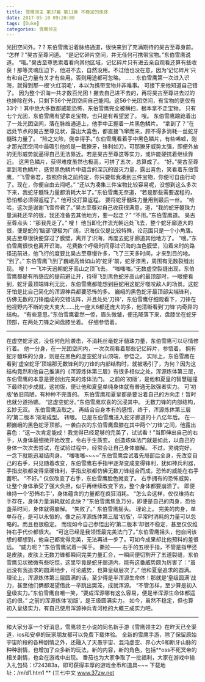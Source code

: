 ```yaml
---
title: 雪鹰领主 第37篇 第11章 不稳定的炼体
date: 2017-05-10 09:20:00
tags: [Duke]
categories: 雪鹰领主
---
```


光团空间外。? ?
东伯雪鹰沿着脉络通道，很快来到了充满期待的昊古至尊身前。
“怎样？”昊古至尊问道。
“是记忆碎片空间，并无任何可携带宝物。”东伯雪鹰说道。
“哦。”昊古至尊思索着看向其他区域，记忆碎片只有进去亲自观看还算有些收获！那等灵魂压迫下，他进不去，自然没用。不过他也没在意，因为‘记忆碎片’只有和自己力量有关才有些用。否则用途都可忽略。
……
东伯雪鹰第一次进入识海，就得到那一根‘火红羽毛’，本以为携带宝物并非难事。
可接下来他知道自己错了。
因为整个识海一共才数百光团！撇去自己进不去的，再将昊古至尊进去过的也排除在外，只剩下56个光团空间自己能闯。这56个光团空间，有宝物的更仅有33个！其中绝大多数都威能恐怖，东伯雪鹰完全被横扫，根本拿不走宝物。
只有七个光团，东伯雪鹰有望拿走宝物，也只是有希望罢了。
嗖。
东伯雪鹰踉跄着出了一处光团空间，落在脉络通道上，他手中正握着一片黑色鳞片。
“拿到了？”在远处节点的昊古至尊见状，露出大喜色，都直接飞窜而来，顾不得多消耗一丝蛇牙髓珠力量了。
“险之又险，侥幸得手。”东伯雪鹰看着手中黑色鳞片，有些唏嘘，刚才那光团空间中最吸引他的是一截獠牙，锋利如刀，可那獠牙威势太强，即便外放的无形威势就逼得自己无法靠近。若是昊古至尊这等实力，或许能硬抗着继续靠近。
这黑色鳞片，获得难度虽然也极高，可拼了五次，总算成了。
“好。”昊古至尊拿到黑色鳞片，感觉黑色鳞片中蕴含的深沉的毁灭力量，露出喜色，笑看着东伯雪鹰，“飞雪帝君，按照你我之前约定，你只要帮我凑到三件宝物，你便可自由行动了。现在，你便自由去闯吧。”
“还以为凑集三件宝物比较容易呢，没想到这么多次下来，我蛇牙髓珠力量都消耗大半了。”东伯雪鹰无奈道，“若是那些需要返程的，恐怕都必须得返程了。”
他可没打算返程。
要将蛇牙髓珠力量用到最后一丝。
“哈哈，这次是谢谢飞雪帝君了。”昊古至尊对自己收获很满意，道，“我的蛇牙髓珠力量消耗还早的很，我还准备去其他地方，要一起走？”
“不用。”东伯雪鹰道。
昊古至尊点头：“那我先走了。”
嗖！
他当即化作流光朝远处飞去，整个蛇牙廊道大的很，便是蛇的‘脑部’便极为广阔，识海仅仅是比较特殊，论范围只是一个小角落。昊古至尊很快便穿过了膜壁，离开了识海，再度去蛇牙廊道其他地方了。
“嗖。”东伯雪鹰很快也离开识海。
花费数个呼吸时间穿过识海的血色膜壁，沿着来时的路径迅前进，他飞行的度要比昊古至尊慢许多，飞了三天多时间，才来到目的地。
“到了。”
东伯雪鹰飞到了巍峨高耸如山的‘蛇牙’前，蛇牙漆黑，周围有无数裂缝出现。
嗖！
一飞冲天迅朝蛇牙高山之顶飞去。
“嗤嗤嗤。”无数虚空裂缝出现，东伯雪鹰都是有所感应的提前避让开，待得飞到黑色蛇牙高山的最顶部时，一眼便看到，蛇牙最顶端锋利无比，东伯雪鹰都能想到巨蛇用这蛇牙噬咬敌人的场景。这蛇牙怕是比自己简化的浑源神兵都要恐怖的多。
巍峨的黑色蛇牙最顶部尖端锋利，仿佛无数的刀锋组成的交错法阵，并且处处‘刀锋’，东伯雪鹰仔细观看下，刀锋在他视野内不断的变大变大……比一座大6都还庞大的多，他清晰看到‘刀锋’内奇异的结构。
“有些意思。”东伯雪鹰霍然一惊，眉头微皱，便迅降落下来，盘膝坐在蛇牙顶部，在两处刀锋之间盘膝坐着。
仔细参悟着。
******
在虚空蛇牙这，没任何危险袭击，不消耗丝毫蛇牙髓珠力量，东伯雪鹰可以尽情修行着。
他一分身，在一光团空间内，一次次观看着那些记忆碎片，参悟着。
拥有蛇牙髓珠的分身，则是在黑色的虚空蛇牙山顶端，参悟之。
实际上，东伯雪鹰在看到‘虚空蛇牙’顶端那无数锋利的刀锋的内部结构时，就被吸引了，为何？因为这结构竟然和他自己推演的《浑源炼体第三层》有很多相似之处。浑源炼体第三层，东伯雪鹰的本意是要创出完美的炼体法门。
之前的‘初版’，是他和夏皇的智慧碰撞下最终初步成就，这初版，便让他和夏皇单纯身体就有普通无敌强者实力。
可‘初版’依旧简陋，有种种不完善的。
东伯雪鹰和夏皇都是要沿着自己的方向走！暂时也就分道扬镳。
“这虚空蛇牙。”东伯雪鹰欢喜的沉浸其中。
无数刀锋的内部结构，玄妙无双。
东伯雪鹰汲取之。
再结合自身本有的感悟，终于，浑源炼体第三层的‘第二版本’渐渐成型。
转眼。
已是东伯雪鹰进入蛇牙廊道的十八亿年后。
在一颗巍峨的黑色蛇牙顶部，一袭白衣的东伯雪鹰盘膝在其中两个‘刀锋’之间，他露出喜色：“这一次肯定能成！我觉得已经足够的完美了，试试看！”当即伸出自己的右手，从身体最细微开始改变，令右手生质变。
创造炼体法门就是如此，以自己的身体一次次去尝试，在试验过程中，经常会让自己身体崩解。
不过，灵魂完好，一念下就能迅凝结肉身。
“嗤嗤嗤~~~~”东伯雪鹰尝试着先局部后全身，先改变自己的右手，只见随着改变，东伯雪鹰右手指甲逐渐变成变得锋利，犹如神兵利器，手指皮肤都变得坚硬锋利，手指皮肤都仿佛无数刀锋组合而成，恐怖的威能在右手蓄积。
“不好。”
仅仅改变了右手，东伯雪鹰脸色就变了。
右手拥有的恐怖威势，让整个身体承受了强大负担，似乎再继续改变下去，整个身体都要崩溃了。
即便维持一个‘恐怖右手’，身体蕴含的力量都在疯狂消耗。
“怎么会这样，仅仅维持右手存在，身体力量消耗就如此快？”东伯雪鹰焦急万分，即便是自己的肉身，恐怕盏茶时间，身体就得崩解。
“失败了。”
东伯雪鹰摇头。
理论上。
完美的肉身，单单存在，是可以永恒的。像之前浑源炼体第三层‘初版’，平常时消耗的力量可以忽略的。而且也很稳定。
而现如今自己参悟出的‘第二版本’却很不稳定，甚至仅仅维持右手代价都很大。
“可这已经是我领悟最完美法门了。”东伯雪鹰摇头，他自问该想的都想到，他自己都觉得完美，无法再进一步了。可如今成果却比他预料的差很远。
“威力呢？”东伯雪鹰试着一挥手。
撕拉——
右手的五根手指，不管是指甲还是皮肤，皮肤上无数刀锋都瞬间完美力量汇合，一瞬间便切割开了五道裂缝，东伯雪鹰见状微微有些吃惊，这里毕竟是蛇牙廊道内，能有这番威势颇为厉害了：“虽远没有我追求的圆满地步，可论威势，也算皇级层次了。”
他和夏皇追求的圆满。
理论上，浑源炼体第三层圆满的话，至少得是半浑源生命体！那就是‘皇级圆满’战力，甚至他们俩都渴望借此一举跳出樊笼，成就浑源。
“不管怎样，至少算是初入皇级实力。”东伯雪鹰自嘲一笑，“要成浑源哪有这么容易，便是半浑源生命体都遥远的很。”
之前的浑源炼体‘初版’，是王级圆满实力。
如今，虽然不稳定，但也算初入皇级实力，有自己使用浑源神兵青河枪的大概三成实力吧。
******
和大家分享一个好消息，雪鹰领主小说的同名新手游《雪鹰领主2》在昨天已全渠道，ios和安卓的玩家朋友都可以免费下载体验。
全新的雪鹰手游，除了保留原始宇宙阶段的各种剧情之外，还融入了天愚宇宙、混沌虚空、界心大6和断牙山脉的种种剧情，也增加了众多新的玩法，新的内容，新的角色，包括**oss不死冥帝的相关剧情，也会在游戏中出现。
番茄也为大家争取了一批福利，大家在游戏中输入礼包码：t724383a，即可获得丰厚的游戏金币和道具~~~
下载地址：/m/d1.htm1
**
(三七中文 www.37zw.net